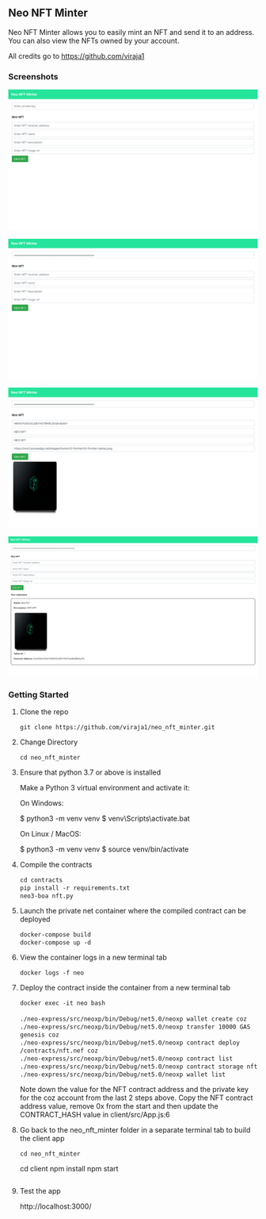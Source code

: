 ## Neo NFT Minter
Neo NFT Minter allows you to easily mint an NFT and send it to an address. 
You can also view the NFTs owned by your account.

All credits go to https://github.com/viraja1

### Screenshots
![](screenshots/neo_nft_1.png)

![](screenshots/neo_nft_2.png)

![](screenshots/neo_nft_3.png)

![](screenshots/neo_nft_4.png)

### Getting Started

1) Clone the repo

   ```
   git clone https://github.com/viraja1/neo_nft_minter.git 
   ```
   
2) Change Directory

   ```
   cd neo_nft_minter
   ```
   
3) Ensure that python 3.7 or above is installed
 
   Make a Python 3 virtual environment and activate it:
   
   On Windows: 
   
   $ python3 -m venv venv
   $ venv\Scripts\activate.bat
   
   On Linux / MacOS:
   
   $ python3 -m venv venv
   $ source venv/bin/activate



4) Compile the contracts

   ```
   cd contracts
   pip install -r requirements.txt
   neo3-boa nft.py
   ```
   
5) Launch the private net container where the compiled contract can be deployed

   ```
   docker-compose build
   docker-compose up -d
   ```
   
6) View the container logs in a new terminal tab

   ```
   docker logs -f neo
   ```
   
7) Deploy the contract inside the container from a new terminal tab

   ```
   docker exec -it neo bash
   
   ./neo-express/src/neoxp/bin/Debug/net5.0/neoxp wallet create coz
   ./neo-express/src/neoxp/bin/Debug/net5.0/neoxp transfer 10000 GAS genesis coz
   ./neo-express/src/neoxp/bin/Debug/net5.0/neoxp contract deploy /contracts/nft.nef coz
   ./neo-express/src/neoxp/bin/Debug/net5.0/neoxp contract list
   ./neo-express/src/neoxp/bin/Debug/net5.0/neoxp contract storage nft
   ./neo-express/src/neoxp/bin/Debug/net5.0/neoxp wallet list
   ```
   
   Note down the value for the NFT contract address and the private key for the coz account from the last 2 steps above.
   Copy the NFT contract address value, remove 0x from the start and then update the CONTRACT_HASH value in client/src/App.js:6
   
8) Go back to the neo_nft_minter folder in a separate terminal tab to build the client app
   ```
   cd neo_nft_minter
   ```
  
   cd client
   npm install
   npm start 
   ```
   
9) Test the app
   
   http://localhost:3000/ 
